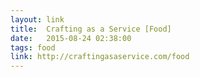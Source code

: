 ```yaml
---
layout: link
title:  Crafting as a Service [Food]
date:   2015-08-24 02:38:00
tags: food
link: http://craftingasaservice.com/food
---
```

